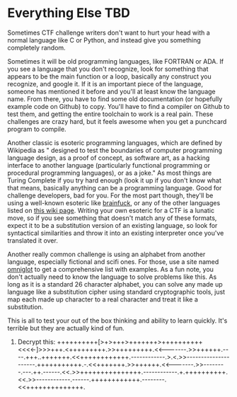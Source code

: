 # Everything Else TBD
Sometimes CTF challenge writers don't want to hurt your head with a normal language like C or Python, and instead give you something completely random. 

Sometimes it will be old programming languages, like FORTRAN or ADA. If you see a language that you don't recognize, look for something that appears to be the main function or a loop, basically any construct you recognize, and google it. If it is an important piece of the language, someone has mentioned it before and you'll at least know the language name. From there, you have to find some old documentation (or hopefully example code on Github) to copy. You'll have to find a compiler on Github to test them, and getting the entire toolchain to work is a real pain. These challenges are crazy hard, but it feels awesome when you get a punchcard program to compile. 

Another classic is esoteric programming languages, which are defined by Wikipedia as " designed to test the boundaries of computer programming language design, as a proof of concept, as software art, as a hacking interface to another language (particularly functional programming or procedural programming languages), or as a joke." As most things are Turing Complete if you try hard enough (look it up if you don't know what that means, basically anything can be a programming language. Good for challenge developers, bad for you. For the most part though, they'll be using a well-known esoteric like [brainfuck](https://en.wikipedia.org/wiki/Brainfuck), or any of the other languages listed on [this wiki page](https://en.wikipedia.org/wiki/Esoteric_programming_language). Writing your own esoteric for a CTF is a lunatic move, so if you see something that doesn't match any of these formats, expect it to be a substitution version of an existing language, so look for syntactical similarities and throw it into an existing interpreter once you've translated it over. 

Another really common challenge is using an alphabet from another language, especially fictional and scifi ones. For those, use a site named [omniglot](https://omniglot.com/conscripts/fictional.htm) to get a comprehensive list with examples. As a fun note, you don't actually need to know the language to solve problems like this. As long as it is a standard 26 character alphabet, you can solve any made up language like a substitution cipher using standard cryptographic tools, just map each made up character to a real character and treat it like a substitution. 


This is all to test your out of the box thinking and ability to learn quickly. It's terrible but they are actually kind of fun.

1. Decrypt this: ++++++++++[>+>+++>+++++++>++++++++++<<<<-]>>>+++.<+++++++++.>>+++++++++.<<-------.>>++++++.----.+++..+++++++.<<++++++++++++.------------.>.<.>>---------------------.+++++++++++.-.<<+++++++.>>++++++.<<-------.>>--------.---.++.------.<<.>>+++++++++++++++.------------.+.++++++++++.<<.>>------------.------.++++++++++++.--------.<<++++++++++++++.